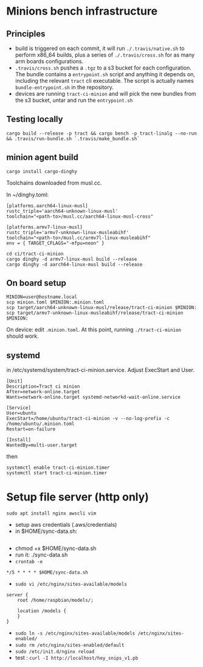 # Minions bench infrastructure

## Principles

* build is triggered on each commit, it will run `./.travis/native.sh` to
    perform x86_64 builds, plus a series of `./.travis/cross.sh` for as many
    arm boards configurations.
* `.travis/cross.sh` pushes a `.tgz` to a s3 bucket for each configuration. The
    bundle contains a `entrypoint.sh` script and anything it depends on,
    including the relevant `tract` cli executable. The script is actually names
    `bundle-entrypoint.sh` in the repository.
* devices are running `tract-ci-minion` and will pick the new bundles from the s3 bucket,
    untar and run the `entrypoint.sh`

## Testing locally

```
cargo build --release -p tract && cargo bench -p tract-linalg --no-run && .travis/run-bundle.sh `.travis/make_bundle.sh`
```

## minion agent build

```
cargo install cargo-dinghy
```

Toolchains downloaded from musl.cc.

In ~/dinghy.toml:

```
[platforms.aarch64-linux-musl]
rustc_triple='aarch64-unknown-linux-musl'
toolchain="<path-to>/musl.cc/aarch64-linux-musl-cross"

[platforms.armv7-linux-musl]
rustc_triple='armv7-unknown-linux-musleabihf'
toolchain="<path-to>/musl.cc/armv7l-linux-musleabihf"
env = { TARGET_CFLAGS="-mfpu=neon" }
```

```
cd ci/tract-ci-minion
cargo dinghy -d armv7-linux-musl build --release 
cargo dinghy -d aarch64-linux-musl build --release 
```

## On board setup 

```
MINION=user@hostname.local
scp minion.toml $MINION:.minion.toml
scp target/aarch64-unknown-linux-musl/release/tract-ci-minion $MINION:
scp target/armv7-unknown-linux-musleabihf/release/tract-ci-minion $MINION:
```

On device: edit `.minion.toml`. At this point, running `./tract-ci-minion` should work.

## systemd

in /etc/systemd/system/tract-ci-minion.service. Adjust ExecStart and User.

```
[Unit]
Description=Tract ci minion
After=network-online.target
Wants=network-online.target systemd-networkd-wait-online.service

[Service]
User=ubuntu
ExecStart=/home/ubuntu/tract-ci-minion -v --no-log-prefix -c /home/ubuntu/.minion.toml
Restart=on-failure

[Install]
WantedBy=multi-user.target
```

then

```
systemctl enable tract-ci-minion.timer
systemctl start tract-ci-minion.timer
```

# Setup file server (http only)

```
sudo apt install nginx awscli vim
```

* setup aws credentials (.aws/credentials)
* in $HOME/sync-data.sh:

```

```
* chmod +x $HOME/sync-data.sh
* run it: ./sync-data.sh
* `crontab -e`

```
*/5 * * * * $HOME/sync-data.sh
```


* `sudo vi /etc/nginx/sites-available/models`

```
server {
    root /home/raspbian/models/;

    location /models {
    }
}
```

* `sudo ln -s /etc/nginx/sites-available/models /etc/nginx/sites-enabled/`
* `sudo rm /etc/nginx/sites-enabled/default`
* `sudo /etc/init.d/nginx reload`
* test : `curl -I http://localhost/hey_snips_v1.pb`
